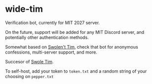 # wide-tim

Verification bot, currently for MIT 2027 server.

On the future, support will be added for any MIT Discord server, and potentially other authentication methods.

Somewhat based on [Swolen't Tim](https://github.com/gabrc52/swolent-tim), check that bot for anonymous confessions, multi-server support, and more.

Succesor of [Swole Tim](https://github.com/sipb/swole-tim).

To self-host, add your token to `token.txt` and a random string of your choosing on `pepper.txt`
